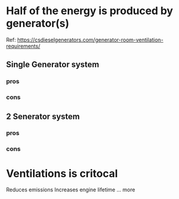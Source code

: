 # Half of the energy is produced by generator(s)

Ref:
https://csdieselgenerators.com/generator-room-ventilation-requirements/

## Single Generator system

### pros

### cons

## 2 Senerator system

### pros

### cons

# Ventilations is critocal
Reduces emissions
Increases engine lifetime
... more 